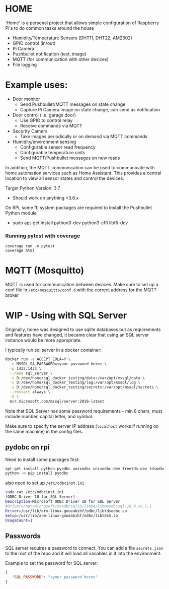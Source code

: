 # HOME
'Home' is a personal project that allows simple configuration of Raspberry Pi's to do common tasks around the house
-  Humidity/Temperature Sensors (DHT11, DHT22, AM2302)
-  GPIO control (in/out)
-  Pi Camera
-  Pushbullet notification (text, image)
-  MQTT (for communication with other devices)
-  File logging

# Example uses:
-  Door monitor
    -  Send Pushbullet/MQTT messages on state change
    -  Capture Pi Camera image on state change, can send as notification
-  Door control (i.e. garage door)
    -  Use GPIO to control relay
    -  Receive commands via MQTT
-  Security Camera
    -  Take images periodically or on demand via MQTT commands
-  Humidity/environment sensing
    -  Configurable sensor read frequency
    -  Configurable temperature units
    -  Send MQTT/Pushbullet messages on new reads

In addition, the MQTT communication can be used to communicate with home automation services
such as Home Assistant. This provides a central location to view all sensor states and control the devices.

Target Python Version: 3.7
-  Should work on anything  >3.6.x

On RPi, some ffi system packages are required to install the Pushbullet Python module
-  sudo apt-get install python3-dev python3-cffi libffi-dev

### Running pytest with coverage
```
coverage run -m pytest
coverage html
```

# MQTT (Mosquitto)

MQTT is used for communication between devices. Make sure to set up a conf file in `/etc/mosquitto/conf.d` with the
correct address for the MQTT broker

# WIP - Using with SQL Server

Originally, home was designed to use sqlite databases but as requirements and features have changed, it
became clear that using an SQL server instance would be more appropriate.

I typically run sql server in a docker container:

```bash
docker run -e ACCEPT_EULA=Y \
  -e MSSQL_SA_PASSWORD=<your password here> \
  -p 1433:1433 \
  --name sql_server \
  -v D:/dev/home/sql_docker_testing/data:/var/opt/mssql/data \
  -v D:/dev/home/sql_docker_testing/log:/var/opt/mssql/log \
  -v D:/dev/home/sql_docker_testing/secrets:/var/opt/mssql/secrets \
  --restart always \
  -d \
  mcr.microsoft.com/mssql/server:2019-latest
```

Note that SQL Server has some password requirements - min 8 chars, must include number, capital letter, and symbol.

Make sure to specify the server IP address (`localhost` works if running on the same machine) in the config files.

## pydobc on rpi

Need to install some packages first:

```bash
apt-get install python-pyodbc unixodbc unixodbc-dev freetds-dev tdsodbc
python -m pip install pyodbc

```

also need to set up `/etc/odbcinst.ini` 

```bash
sudo cat /etc/odbcinst.ini
[ODBC Driver 18 for SQL Server]
Description=Microsoft ODBC Driver 18 for SQL Server
#Driver=/opt/microsoft/msodbcsql18/lib64/libmsodbcsql-18.0.so.1.1
Driver=/usr/lib/arm-linux-gnueabihf/odbc/libtdsodbc.so 
Setup=/usr/lib/arm-linux-gnueabihf/odbc/libtdsS.so
UsageCount=1
```

## Passwords

SQL server requires a password to connect. You can add a file `secrets.json` to the root of the repo and it will load all variables in it into the environment.

Example to set the password for SQL server:

```json
{
   "SQL_PASSWORD": "<your password here>"
}
```